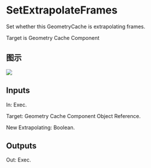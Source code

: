 # SetExtrapolateFrames

Set whether this GeometryCache is extrapolating frames.

Target is Geometry Cache Component

## 图示

![]($-20221218-18241393.png)

## Inputs

In: Exec.

Target: Geometry Cache Component Object Reference.

New Extrapolating: Boolean.  

## Outputs

Out: Exec.

